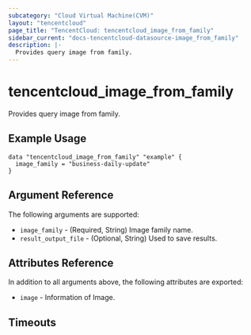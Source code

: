 ```yaml
---
subcategory: "Cloud Virtual Machine(CVM)"
layout: "tencentcloud"
page_title: "TencentCloud: tencentcloud_image_from_family"
sidebar_current: "docs-tencentcloud-datasource-image_from_family"
description: |-
  Provides query image from family.
---
```


# tencentcloud_image_from_family

Provides query image from family.

## Example Usage

```hcl
data "tencentcloud_image_from_family" "example" {
  image_family = "business-daily-update"
}
```

## Argument Reference

The following arguments are supported:

* `image_family` - (Required, String) Image family name.
* `result_output_file` - (Optional, String) Used to save results.

## Attributes Reference

In addition to all arguments above, the following attributes are exported:

* `image` - Information of Image.


## Timeouts

<no value>


